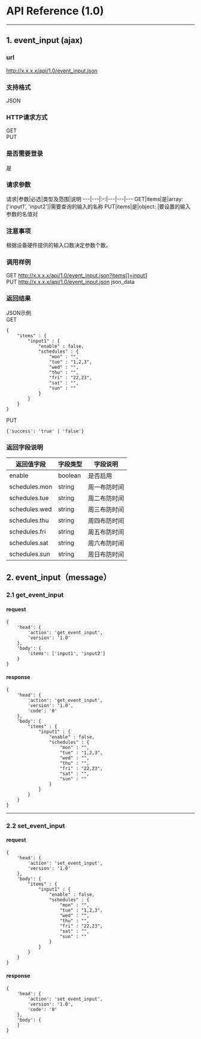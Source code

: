 # API Reference (1.0)
---

## 1. event_input (ajax)

### url
http://x.x.x.x/api/1.0/event_input.json

### 支持格式
JSON

### HTTP请求方式
GET  
PUT

### 是否需要登录
是

### 请求参数
 请求|参数|必选|类型及范围|说明
---|---|:-:|---|---|---
GET|items|是|array: ['input1', 'input2']|需要查询的输入的名称
PUT|items|是|object: |要设置的输入参数的名值对

### 注意事项
根据设备硬件提供的输入口数决定参数个数。

### 调用样例
GET http://x.x.x.x/api/1.0/event_input.json?items[]=input1  
PUT http://x.x.x.x/api/1.0/event_input.json json_data

### 返回结果
JSON示例  
GET

	{
		"items" : {
			"input1" : {
				"enable" : false,
				"schedules" : {
					"mon" : "",
					"tue" : "1,2,3",
					"wed" : "",
					"thu" : "",
					"fri" : "22,23",
					"sat" : "",
					"sun" : ""
				}
			}
		}
	}
	
PUT

	{'success': 'true' | 'false'}
	
### 返回字段说明
返回值字段|字段类型|字段说明
---|---|---
enable|boolean|是否启用
schedules.mon|string|周一布防时间
schedules.tue|string|周二布防时间
schedules.wed|string|周三布防时间
schedules.thu|string|周四布防时间
schedules.fri|string|周五布防时间
schedules.sat|string|周六布防时间
schedules.sun|string|周日布防时间


## 2. event_input（message）

### 2.1 get_event_input
#### request
    {
		'head': {
            'action': 'get_event_input',
            'version': '1.0'
		},
        'body': {
            'items': ['input1', 'input2']
        }
    }
#### response
    {
		'head': {
            'action': 'get_event_input',
            'version': '1.0',
            'code': '0'
		},
        'body': {
            "items" : {
				"input1" : {
					"enable" : false,
					"schedules" : {
						"mon" : "",
						"tue" : "1,2,3",
						"wed" : "",
						"thu" : "",
						"fri" : "22,23",
						"sat" : "",
						"sun" : ""
					}
				}
			}
        }
    }
---
### 2.2 set_event_input
#### request
    {
		'head': {
            'action': 'set_event_input',
            'version': '1.0'
        },
        'body': {
			"items" : {
				"input1" : {
					"enable" : false,
					"schedules" : {
						"mon" : "",
						"tue" : "1,2,3",
						"wed" : "",
						"thu" : "",
						"fri" : "22,23",
						"sat" : "",
						"sun" : ""
					}
				}
			}
		}
    }
#### response
    {
		'head': {
            'action': 'set_event_input',
            'version': '1.0',
			'code': '0'
		},
        'body': {
		}
    }
